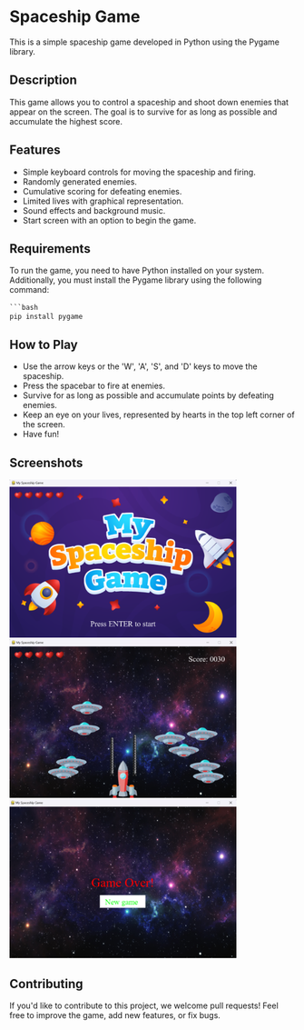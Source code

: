 # Spaceship Game

This is a simple spaceship game developed in Python using the Pygame library.

## Description

This game allows you to control a spaceship and shoot down enemies that appear on the screen. The goal is to survive for as long as possible and accumulate the highest score.

## Features

- Simple keyboard controls for moving the spaceship and firing.
- Randomly generated enemies.
- Cumulative scoring for defeating enemies.
- Limited lives with graphical representation.
- Sound effects and background music.
- Start screen with an option to begin the game.

## Requirements

To run the game, you need to have Python installed on your system. Additionally, you must install the Pygame library using the following command:

    ```bash
    pip install pygame

## How to Play

- Use the arrow keys or the 'W', 'A', 'S', and 'D' keys to move the spaceship.
- Press the spacebar to fire at enemies.
- Survive for as long as possible and accumulate points by defeating enemies.
- Keep an eye on your lives, represented by hearts in the top left corner of the screen.
- Have fun!

## Screenshots
<img src="screenshots/welcome.png" width= "400" >
<img src="screenshots/game.png" width= "400">
<img src="screenshots/game_over.png" width= "400">


## Contributing
If you'd like to contribute to this project, we welcome pull requests! Feel free to improve the game, add new features, or fix bugs.

